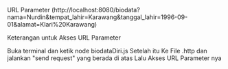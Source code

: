  URL Parameter (http://localhost:8080/biodata?nama=Nurdin&tempat_lahir=Karawang&tanggal_lahir=1996-09-01&alamat=Klari%20Karawang)


Keterangan untuk Akses URL Parameter

Buka terminal dan ketik node biodataDiri.js
Setelah itu Ke File .http dan jalankan "send request" yang berada di atas
Lalu Akses URL Parameter nya
